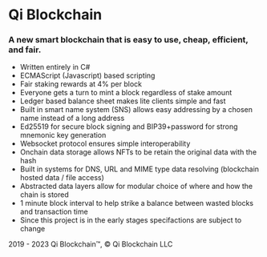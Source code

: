 # Qi Blockchain
### A new smart blockchain that is easy to use, cheap, efficient, and fair.

- Written entirely in C#
- ECMAScript (Javascript) based scripting
- Fair staking rewards at 4% per block
- Everyone gets a turn to mint a block regardless of stake amount
- Ledger based balance sheet makes lite clients simple and fast
- Built in smart name system (SNS) allows easy addressing by a chosen name instead of a long address
- Ed25519 for secure block signing and BIP39+password for strong mnemonic key generation
- Websocket protocol ensures simple interoperability
- Onchain data storage allows NFTs to be retain the original data with the hash
- Built in systems for DNS, URL and MIME type data resolving (blockchain hosted data / file access)
- Abstracted data layers allow for modular choice of where and how the chain is stored
- 1 minute block interval to help strike a balance between wasted blocks and transaction time
- Since this project is in the early stages specifactions are subject to change


2019 - 2023 Qi Blockchain™, © Qi Blockchain LLC
